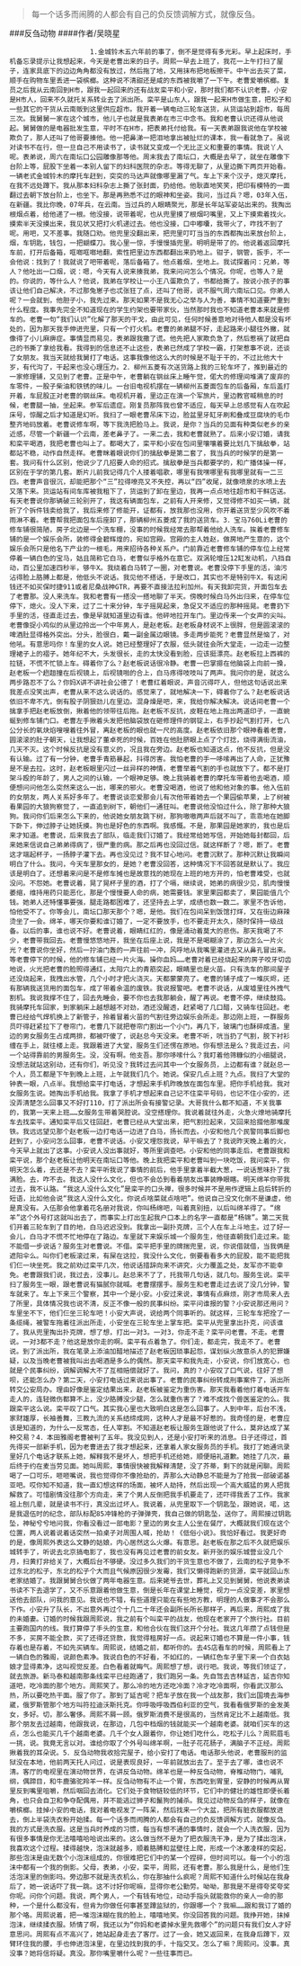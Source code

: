 > 每一个话多而闹腾的人都会有自己的负反馈调解方式，就像反刍。

###反刍动物
####作者/吴晓星

						1.金城铃木五六年前的事了，倒不是觉得有多光彩。早上起床时，手机备忘录提示让我想起来，今天是老曹出来的日子。周熙一早去上班了，我花一上午打扫了屋子，连家具底下的边边角角都没有放过，然后拖了地，又用抹布把地板擦干。中午出去买了菜，顺手在购物车里丢进一袋槟榔。这种说不清甜还是咸的东西被我嚼了一下午。老曹爱嚼槟榔。复员之后我从云南回到H市，跟我一起回来的还有战友栾平和小安，那时我们都不认识老曹。小安是H市人，回来不久就托关系转业去了派出所。栾平是山东人，跟我一起来H市做生意，把松子和一些其它的干货从云南贩到这里供应超市。我开着一辆电动三轮车送货，从货运站到超市，每周三次。我舅舅一家在这个城市，他儿子也就是我表弟在市三中念书。我和老曹认识还得从他说起。舅舅做的是电器批发生意，平时不在H市，把表弟托付给我。有一天表弟跟我说他在学校被欺负了，那人还叫了他哥要揍他。他一把鼻涕一把泪地拿出被扯烂的课本，我一看就急了。虽说对读书不在行，但一旦自己不用读书了，读书就又变成一个无比正义和重要的事情。我说丫人呢。表弟说，周六在南坛口公园雕像那等他。周末我去了南坛口，大概是去早了，就坐在雕像下台阶上等，屁股下坐着一本别人留下的妇科医院的杂志。等得无聊了，从里边撕下两页开始看。一辆老式金城铃木的摩托车赶到，突突的马达声就像哪里漏了气。车上下来个汉子，熄灭摩托，在我不远处蹲下。我从那本妇科杂志上撕了张封面，扔给他。他耿直地笑笑，把印有模特的一面翻过去朝下放台阶上，也坐下。那是再熟悉不过的眼神和坐姿。我问，当过兵？嗯，03年入伍，在新疆。我比你晚，07年兵，在云南。当过兵的人眼睛聚光，那是长年站军姿站出来的。我掏出根烟点着，给他递了一根。他没接，说带着呢，也从兜里摸了根烟叼嘴里，又上下摸索着找火。摸索半天没摸出来，我见状又把打火机递过去。他也没接，口中嘟囔，我带火了，咋找不到了呢。用吧，又不差事。我随口劝。他兜里没翻出来，把兜里叮叮当当的东西都掏出来放台阶上，烟，车钥匙，钱包，一把蝴蝶刀。我心里一惊，手慢慢插兜里。明明是带了的。他说着返回摩托车前，打开后备箱，哐啷哐啷地翻，索性把里边东西都翻出来扔地上。钳子，钢管，扳手，不一会他说：找到了！我就说了吧带着呢，落后备箱了。他点着烟，坐地上。我试探着问：兄弟，等人？他吐出一口烟，说：嗯，今天有人说来揍我弟，我来问问怎么个情况。你呢，也等人？是的。你说的，等什么人？他说，我弟在学校让一小王八蛋欺负了，书都给撕了。按说小孩子的事该让他们自己解决，不过那兔崽子也忒张狂了点，还叫了他哥，说不服气周六南坛口见。你弟人呢？一会就到，他胆子小，我先过来。那天如果不是我无心之举与人为善，事情不知道要严重到什么程度。我事先完全不知道现在的学生约架也要带家伙，当然那时我也不知道老曹本来就是修车的。老曹一句“我们认识”化解了那天的干戈，由此可见，任何时候善意地对待他人都是没有坏处的，因为那天我手伸进兜里，只有一个打火机。老曹的弟弟腿不好，走起路来小腿往外撇，就像得了小儿麻痹症。事情显而易见，表弟跟我撒了谎。他先把人家欺负急了，然后惹祸了就把自己的书撕了拿给我看。我得到的信息还不止这些，表弟已然成了学校一霸，打架惹事不说，还谈了女朋友。我当天就给我舅打了电话。这事我像他这么大的时候是不耻于干的，不过比他大十岁，有代沟了，干起来也没心理压力。2．柳州五菱有次送货路上我的三轮车坏了，推到最近的一家修理铺，又见到了老曹。正是中午，老曹躺在钢丝床上睡午觉，偌大的修理间堆满了废弃的车零件，一股子柴油和铁锈的味儿。一台旧电视机摆在一辆柳州五菱面包车的后备厢，车后盖打开着，车屁股正对老曹的钢丝床。电视机开着，里边正在演一个军旅片，里边教官喊稍息的时候，老曹腿一抽，坐起来。参军后遗症。刚复员那阵我也曾不适应，每天早上总感觉有人在吹起床号，惊醒之后才知道是幻听。我扫了一眼老曹吊床下边，脸盆里牙缸牙刷和叠成豆腐块的毛巾整齐地码放着。老曹说修车啊，等下我洗把脸马上。我说，是你？当兵的见面有种类似老乡的亲近感，尽管一个新疆一个云南，差老鼻子了。一来二去，我和老曹就熟了。后来小安订婚，请我和栾平喝酒，我把老曹也叫上了。都喝大了，栾平和小安在包间里嚷嚷着要比划几下擒敌拳，站都站不稳，动作自然走样。老曹眯着眼说你们的擒敌拳是第二套了，我当兵的时候学的是第一套。我问有什么区别，他说少了几招要人命的招式。擒敌拳是当兵都要学的，和广播体操一样，区别在于学的第几套。断片儿前我记得几个人搂着唱歌，哪里有我嘿哪里有我哪里就有一二三四。老曹声音很沉，却能把那个“三”拉得嘹亮又不失控，再以“四”收尾，就像喷泉的水喷上去又落下来。货运站有间车库被我租下了，货运到了卸在里边，我再一点点地往超市和干鲜店送。有天老曹说你那辆破三轮别开了，我这有辆面包车，之前有人开来修，又觉得修不如买一辆，就折了个拆件钱卖给我了，我后来修了修能开，证都有，放我那也没用，你开着送货至少风吹不着雨淋不着。老曹帮我把面包车后座卸了，那辆柳州五菱成了我的送货车。3．宝马760Li老曹的修车铺很简陋，房子北边是一个洗车棚，没事的时候我经常去那帮着他给人洗车。挨着老曹修车铺的是一个娱乐会所，装修得金碧辉煌的，宛如宫殿。宫殿的主人姓赵，做房地产生意的，这个娱乐会所只是他名下产业的一根毛，用来招待各种关系户。门前靠近老曹修车铺的停车位上经常停着一辆白色的宝马，姑且简称它白马，老曹似乎格外在意它。双涡轮增压12缸发动机，八挡自动，百公里加速四秒半，够牛X。我绕着白马转了一圈，对老曹说。老曹没停下手里的活，油污沾得脸上胳膊上都是，他低头不说话。我见他不搭话，于是改口，其实也不是特别牛X，有这闲钱还不如买保时捷911或者尼桑战神GTR，再要不直接法拉利加州。有天我卸完货，开面包车去了老曹那。没人来洗车。我和老曹有一搭没一搭地聊了半天。傍晚时候白马外出归来，在停车位停下，熄火。没人下来，过了二十来分钟，车子摇晃起来，急促又不适应的那种摇晃。老曹扔下手里的活，径直走过去，像是早就知道里边有谁。他砰地拉开车门。里边传来一个女声的尖叫。老曹像捉小鸡似的从里边拎出一个中年男人，是赵老板。赵老板身材说不上很胖，但是圆滚滚的啤酒肚显得格外突出。分头，脸很白，戴一副金属边眼镜。多走两步能死？老曹显然是恼了，对他吼。有意思吗你！车里的女人说。她已经整理好了衣服，低头就往会所大堂走，一边走一边整理裙子上的褶子。她年纪不大，头发很长，走的太快没看到脸，应该挺漂亮。赵老板拉上西裤的拉链，不慌不忙锁上车。碍着你了么？赵老板说话很冷静。老曹一巴掌摁在他脑袋上向前一搡，赵老板一个趔趄撞在后视镜上，后视镜啪的合上，白马疼得吱吱叫了两声。我问你的是，就这么两步路忍不了么？你妈X讲不讲社会公德了！老曹红着眼说，声音沉得吓人，但他这句话说出来我差点没笑出声，老曹从来不这么说话的。感觉来了，就地解决一下，碍着你了么？赵老板说话依旧不卑不亢，倒有股子阴狠劲儿在里边。混身燥是吧，来，我给你解决解决。说话间老曹一个擒拿手把赵老板放倒，揪着他的领带往后拖。赵老板不反抗，皮鞋在地上拖出两道印子，一直蜿蜒到修车铺门口。老曹左手揪着头发把他脑袋放在砸修理件的钢锭上，右手抄起气割打开，七八公分长的氧炔焰嗖嗖着往外冒，离赵老板的眼也就一尺的高度。赵老板依旧那个眼神看着老曹，圆滚滚的肚子朝天，让我想起了董卓死的时候，百姓在他肚脐眼上点了个灯捻，烧得满街流油，几天不灭。这个时候反抗是没有意义的，况且我在旁边。赵老板也知道这点，他不反抗，但是没有认输。过了有一分钟，老曹手青筋暴起，抖得厉害。我怕老曹的手一哆嗦再出了人命，正犹豫是不是去拉。这时，赵老板眼里闪过一丝异样的神情，老曹举着气割的手也就放下了。都不是打架斗殴的年龄了，男人之间的认输，一个眼神足够。晚上我骑着老曹的摩托车带着他去喝酒，顺便想问问他怎么突然来这么一出，哪来的邪火。老曹没喝酒，他说了他和他对象的事。他入伍前的女朋友，两人关系好多年了。老曹说谈恋爱那会儿有次他带着她去一个果园偷苹果，上了树被看果园的大狼狗察觉了，一直追到树下，朝他们一通狂叫。老曹说他没怕过什么，除了那种大狼狗。我问你们后来怎么下来的，他说她女朋友跳下树，那狗嗷嗷两声后就不叫了，乖乖地在她脚下卧下，伸过脖子让她抚摸。狗也是好色的东西啊。我感慨。不是，那果园是她家的，我也是后来才知道。老曹说，后来我去了部队，临走我们订婚了。我经常给她写信，开始她每封都回，后来她来信说自己弟弟得病了，很严重的病。那之后再也没回过信。就这样断了？嗯，断了。老曹这才端起杯子，一扬脖子灌下去。再也没见过？我不甘心地问。老曹沉默了。那种沉默让我瞬间明白了什么。我问，今天车里那女的，是她？老曹没回答，这种情况下不回答就是默认了。我应该是明白了。还想着来问是不是修车摊也是故意找的她现在上班的地方开的，怕老曹难受，也就没问。不怨她。老曹说着，晃了晃杯子里的酒，打了个嗝，继续说，她弟的病很少见，肌肉慢慢萎缩，维持用药只能恶化，那是个慢慢要人命的病，她需要钱。家里果园都卖了，果园能值几个钱。她弟人还特懂事要强，腿走路都困难了，还坚持去上学，成绩也数一数二。家里不告诉他，怕他受不了。你等会儿，南坛口那天那个？嗯，是他。我们在包间呆到饭馆打烊，又在街边麻辣烫坐了一会。绵羊，哪天你要和谁订婚了，一定不要放手，也不要走开太久，随时保持一级战备。以后的事，谁也说不好。老曹说着，眼睛红红的，像是涌动着莫大的悲伤。那天我喝了不少，老曹带我回去。老曹慢悠悠地开，我坐在后座上说，我是不是喝糊涂了，那边怎么一片火光？老曹说你坐好，然后一拧油门轰的一声往前一冲，风呼地从我嘴里灌进去又从鼻孔冒出来。等老曹停下的时候，他的修车铺已经一片火海。操你血妈……老曹对着已经烧起来的房子咬牙切齿地说，火光把老曹的脸照得通红，太阳穴上的青筋突起，眼睛里也是火苗。只有洗车的那间屋子还没烧起来，我拽出水管，几个小时才把火浇灭。天都蒙蒙亮了。老曹的铺子成了一堆灰烬，还有那辆我送货用的面包车，成了带着余温的废铁。我说报警吧。老曹不说话，从废墟里往外拽气割机。我说我撑不住了，回去先睡会，要不你也去我那躺会，醒了再说。老曹不停，继续鼓捣。我骑摩托车回家，到家躺床上越想越不对劲，酒还没醒透，赶紧喝了几口醋，又骑车往回赶。老曹已经给气焊机换上了新管子，拎着冒着火苗的气割往旁边娱乐会所走。那边刚上班，一群服务员吓得赶紧拉下了卷帘门，老曹几下就把卷帘门割出一个小门，再几下，玻璃门也酥碎成渣。里边的男女服务生占成两排，都被吓傻了，说赵总今天没来。老曹不听，咣当扔了气割，脱下衬衫缠在手上，就往楼上走。我跟着进了大堂，服务生们还愣在原地。你有想法是么？我走过去，问一个站得靠前的男服务生。没，没有啊。他支吾。那你哆嗦什么？我盯着他筛糠似的小细腿说，没想法就站这别动，还有你们，听见没？我转过去问其中一个女服务员，上边都有谁？就赵总一个人，员工都是下午到晚上上班，上午就我们几个。她说。保安几点上班？九点。我扫了大堂的钟表一眼，八点半。我想给栾平打电话，才想起来手机昨晚放在面包车里。把你手机给我。我对女服务生说。她掏出手机给我。我拿了手机才想起来自己记不住栾平号码，也记不住小安的，还没弄清楚怎么回事又不好打110，打了派出所会有接警记录。大哥我什么都不知道，不关我事的，我第一天来上班……女服务生带着哭腔说。没空搭理你。我说着就往外走，火急火燎地骑摩托车去找栾平。通知栾平后又往回赶，老曹已经从大堂出来，把气割捡起来，又回来拾掇他那堆废铁。我远远望见那个赵老板一边打电话一边进了白马，扬长而去。小安和他几个民警同事后脚也赶到了，小安问怎么回事，老曹不说话。小安又埋怨我说，早干嘛去了？我说昨天晚上着的火，今天早上就出了这事。小安说人没出事就好，等所里调查吧。小安和他的同事走后，老曹跟我和栾平说，那个赵老板让他明天在南坛口等他。晚上我把栾平和老曹叫到一块吃饭，我问栾平，你明天怎么着，去还是不去？栾平听我说了事情的前后，他手里拿着半截大葱，一说话葱味扑了我满脸。去，咋不去。我这人没什么文化，但也不会怂到看着朋友出事装睁眼瞎。明天绵羊你带我过去，我不认路。“我这人没什么文化”是栾平的口头禅，很多时候并不是用作逻辑上启后转折的短语，比如他会说“我这人没什么文化，你说点啥菜就点啥吧”。他说自己没文化倒不是谦虚，他是真没有。入伍那会他拿着花名册对我说，你叫杨绵吧，叫着真别扭，以后叫绵羊得了。“绵羊”这个外号打这就叫出去了，而事实上打出生起我户口本上的名字一直都是“杨锦”。第二天我们开着三轮车到了目的地，白马迟迟没到。我拿出一副扑克牌，三个人在车上斗地主。过了好一会儿，白马才不慌不忙地停在了路边。车里就下来娱乐城一个服务生，他径直朝我们走过来。能不能借一步说话？服务生对老曹说。不借。栾平把手里的牌揣兜里，说，你说借就借，当我俩是遮阳伞么。叫你们老板滚过来，有屎在这拉，我没什么文化，倒要看看多大的屁股，能不能把我们仨一块坐死。我之前劝过栾平几次，他说话措辞向来不讲究，火力覆盖之处，友军亦不能幸免。老曹跟我们说，我过去，没事儿。赵总来不了了，托我带几句话，就几句。服务生说。栾平扫了服务生一眼，跟老曹说有猫腻你就喊。老曹摆摆手。服务生和老曹走过去说了没几分钟，警车就来了。车上下来三个警察，其中一个是小安。小安过来说，事情有点麻烦，刚才市局来人去了所里，具体情况我也说不清，反正不像一般的民事纠纷。栾平问谁报的警？小安说那还用问？车里坐不下，他们仨坐三轮车吧！小安大声说，说给两个同事听的。就这样，三轮车车把拴了一条缆绳，被警车拖着往派出所走，小安坐在三轮车坐上掌车把。栾平从兜里拿出扑克，问该谁了。我从兜里掏出扑克牌，想了想，打出一对3。一对3，你走不走？栾平问老曹。不走。老曹说。一对3都不走？他这是放你走的啊。栾平有点着急了。你们走，都走完，我走不了。老曹说。到了派出所，我在笔录上添油加醋地描述了赵老板因琐事起怨，谋划纵火故意杀人的犯罪嫌疑，以及当晚老曹被我叫出去喝酒是多么的偶然。那天栾平和我先走，小安说，你们放宽心，也就是个民事纠纷，调解调解大不了互相赔偿就好了。我问，真的？小安叹了口气说，往好了想呗，还能怎么办？第二天，小安打电话过来说出事了。老曹的民事纠纷转成刑事案件了，派出所转交公安局办。理由好像是鉴定结果出来，赵老板被鉴定为重伤害。那天我看着他打着电话开车走人的，连轻微伤都算不上，没少胳膊没少腿，怎么就重伤害了？难不成找个兽医鉴定的么。我跟栾平这么说。栾平叹了口气。其实我心里也大致明白这是怎么回事了。人到中年，后台不浅，家财雄厚，长袖善舞，三教九流的关系结缔成网，这种人才是最不好惹的。我奇怪的是，老曹应该是知道的，为什么一反常态，任人宰割。不知道赵老板让服务生跟他说了什么，莫非达成了某种交易？4．本田雅阁老曹被判了五年。我没见到人，还是小安打听来的消息。日子还得过，首先得买一部新手机，因为老曹进去了我才想起来，还拿着人家女服务员的手机。我打了她通讯录里好几个电话才联系上她，解释我不是坏人，想把手机还给她，顺便赔礼道歉。她挂了几次，最后终于约在麦当劳见面。她叫周熙，事情很快被我解释清楚，没了芥蒂，剩下的就是闲聊。周熙喝了一口可乐，咂咂嘴说，我也觉得你不像抢劫的，弄那么大动静总不能是为了抢我一部破诺基亚吧。哎你知不知道，我一直幻想这样的场面，被坏人劫持，然后出现一个高大威猛的男人把我解救了。可惜剧情没往那个方向走，来了个男人反倒把我手机要走了，还吓得我丢了工作。我家祖上刨几辈，就是读书不行，真没出过坏人。我说着，从兜里取下一个钥匙坠，跟她说，喏，这是我退伍时的纪念，部队标配85冲锋枪的子弹弹壳，我自己做的钥匙坠，送你了。周熙接过钥匙坠，神秘兮兮地问我，你看没看过一部电影？里边的男女主人公坐在餐厅，大概就我们现在这个位置，两人说着说着话突然一拍桌子对周围人喊，抢劫！《低俗小说》。我恰好看过。我更好奇的是，像周熙外表这么文静的姑娘，内心居然这么火爆。有意思。赵老板在那之后不久就把娱乐城转手了，听说去北京搞电影了，我也没有再见过老曹的前女友。新开张的娱乐城营业没几个月，扫黄打非给关了，大概后台不够硬。没过多久我们的干货生意也不做了，云南的松子竞争不过东北的松子，东北的松子个大而且气候原因很少发霉，我们又懒得跑新的货源，栾平就回山东老家结婚了。我跟舅舅合伙做了两年电器生意。后来姥爷去世，葬礼上又见到舅舅，他说表弟读书读不下去退学了，又不乐意跟着他做生意，倒是长年在课堂上睡觉，视力一点没变差，家里想送他去部队，问我的意见。我说也不错，有些道理只能在有些地方教，明理的人做事才不会那么下作。小安升了队长，不出意外再过个十几二十年还会副所长所长那样子，再后来，周熙成了我的未婚妻。订婚的时候我跟周熙说，我之前有个叫栾平的战友，他现在老家开了个旅行社。目前主要跑国内的线。我打算停了手头的生意，和他合伙在我们这开个分社。我这几年攒了点钱但是不多，买房不能全款，买了还得还贷款，我觉得租房好一点。说起来订婚也不算是一件小事，钱存着也是存着，不如先买辆车。周熙说，结婚之前，都听你的。去4S店看车的时候，周熙看上了一辆白色的雅阁，说颜色素净。我说白色的不好看，不如红的，一辆红色车子里下来一个白衣姑娘才显得素净，这叫视觉反差。白色看着就晦气。周熙想了想，说行吧。我说，等我们领证了，就去旅游。新马泰和越南那条线栾平已经跑通了，我们跑另一条。先自驾去吉林延吉，延吉你知道吧，吃冷面的那个地方。周熙笑了。那么冷的地方还吃冷面？冷才吃冷面啊，你看武汉那么热，所以要吃热干面。服了你了。那到了延吉呢？把车子放在我一个战友那，我们出国境去海参崴，俄罗斯管那个地方叫符拉迪沃斯托克。你呼吸呼吸西伯利亚的空气，我看看俄罗斯的金发美女，多好。切，那么奢侈。周熙不屑一顾。俄罗斯消费不是很高的，当然肯定比不上越南低。我那个朋友去过越南，他跟我说，在那边，几包中档烟的钱就能买一个越南老婆。就咱们买车的这点，怎么也能买几千个越南老婆。几千个女人跟着你，你让她们吃什么，吃松子儿么？周熙眉毛一挑，说。我竟无言以对。谁给你取了个外号叫绵羊啊，一肚子花花肠子，满脑子不正经。周熙揪着我的耳朵说。5．反刍动物我收拾完屋子，给小安打了电话。电话那头他说，老曹服刑的监狱没在本地，他前两天托人问过，说是表现良好，一年前就放出去了。至于去了哪，谁也说不清。客厅的电视里在演动物世界，在讲反刍动物。绵羊也是一种反刍动物，脊椎动物门，哺乳纲，偶蹄目，和牛鹿骆驼羚羊一样。反刍动物有不止一个胃，东西吃到胃里，安静的时候再从胃里反到嘴里咀嚼，然后咽回去消化。它们处于食物链较低的环节，它们中的健壮的雄性即便长着角，也只会自卫和争夺配偶用，并不能逃过狮子和鬣狗的捕杀。我见过动物反刍的样子，就像在嚼槟榔。挂掉小安的电话，我对着电视发了一阵呆，然后找来一个大盆，把所有脏衣服都放进去，倒上半袋洗衣粉开始揉。每一个话多而闹腾的人都会有自己的负反馈调解方式，就像反刍。我的方式是洗衣服。这是当兵时养成的习惯，每当有想不通的事情时，就会一个人洗衣服，因为有很多事情是你无法嘻嘻哈哈说出来的。这么做当然不是为了把衣服洗干净，是为了揉出泡沫，我喜欢这个过程。揉得越快，泡沫就越多，顺着胳膊和盆壁往上爬，形成一个冰激凌样的突起，那些泡沫是由无数个小泡沫组成的，你很难把它们中的某一个捏碎，但时间可以。每一个小的泡沫中都有一个我的倒影。父母，表弟，小安，栾平，周熙，还有老曹。那么我是什么，是他们生活泡沫里的倒影吗。旁边那不就是洗衣机么，你在那抽什么疯呢？周熙不知道什么时候站在我身后了，她一说话吓了我一跳。这不讨好你呢嘛，显得你老公勤劳。呦呦，那我是不是得夸奖夸奖你呢。问你个问题。我说，两个男人，一个有钱有地位，动动手指头就能救你的亲人一命的那种，一个是什么都没有，但肯为你做任何事甚至蹲监狱的，你跟哪一个？我嘛……跟和我订了婚的那个咯。周熙说着，把一堆泡沫糊在我的脸上，嘻嘻地笑。你没回答我的问题。我挣开她，抹掉泡沫，继续揉衣服。矫情了啊，我还以为“你妈和老婆掉水里先救哪个”的问题只有我们女人才好意思问。周熙有点不高兴了，她站起身走去了客厅。过了一会，她又返回来，在我身后蹲下，双臂环住我的腰，手也伸进泡沫里，在里边找到我的手，十指交叉。怎么了嘛？周熙问。没事。真没事？她将信将疑。真没。那你嘴里嚼什么呢？一些往事而已。			  		